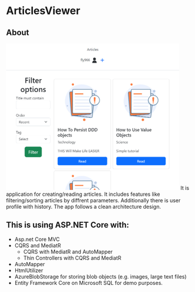 # ArticlesViewer

##  About
<img src="https://github.com/OleksandrTolmachov/ArticlesViewer/blob/master/imageexample.png" height="400"/>
It is application for creating/reading articles. It includes features like filtering/sorting articles by diffrent parameters. Additionally there is user profile with history. The app follows a clean architecture design.

## This is using ASP.NET Core with:

- Asp.net Core MVC
- CQRS and MediatR
  - CQRS with MediatR and AutoMapper
  - Thin Controllers with CQRS and MediatR
- AutoMapper
- HtmlUtilizer
- AzureBlobStorage for storing blob objects (e.g. images, large text files)
- Entity Framework Core on Microsoft SQL for demo purposes.
